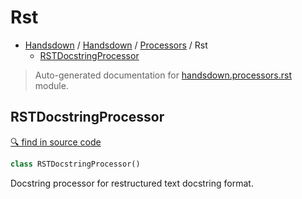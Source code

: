 # Rst

- [Handsdown](./README.md) / [Handsdown](./handsdown_index.md) / [Processors](./handsdown_processors_index.md) / Rst
  - [RSTDocstringProcessor](#rstdocstringprocessor)

> Auto-generated documentation for [handsdown.processors.rst](../handsdown/processors/rst.py) module.

## RSTDocstringProcessor

[🔍 find in source code](../handsdown/processors/rst.py#L6)

```python
class RSTDocstringProcessor()
```

Docstring processor for restructured text docstring format.
